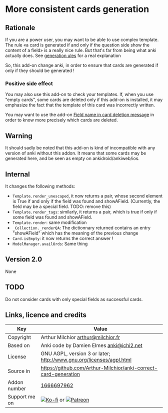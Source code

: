 # More consistent cards generation
## Rationale
If you are a power user, you may want to be able to use complex
template. The rule «a card is generated if and only if the question
side show the content of a field» is a really nice rule. But that's
far from being what anki actually does. See [generation
ules](https://github.com/Arthur-Milchior/anki/blob/master/documentation/templates_generation_rules.md)
for a real explanation

So, this add-on change anki, in order to ensure that cards are
generated if only if they should be generated !


### Positive side effect
You may also use this add-on to check your templates. If, when you use
"empty cards", some cards are deleted only if this add-on is
installed, it may emphasize the fact that the template of this card
was incorrectly written.

You may want to use the add-on [Field name in card deletion
message](https://ankiweb.net/shared/info/25425599) in order to know
more precisely which cards are deleted.

## Warning
It should sadly be noted that this add-on is kind of incompatible with
any version of anki without this addon. It means that some cards may
be generated here, and be seen as empty on ankidroid/ankiweb/ios.


## Internal
It changes the following methods:
* `Template.render_unescaped`, it now returns a pair, whose second
  element is True if and only if the field was found and
  showAField. (Currently, the field may be a special field. TODO: remove this)
* `Template.render_tags`: similarly, it returns a pair, which is
  true if only if some field was found and showAField.
* `Template.render`: same modification
* `_Collection._renderQA`: The dictionnary returned contains an
  entry "showAField" which has the meaning of the previous change
* `Card.isEmpty`: it now returns the correct answer !
* `ModelManager.availOrds`: Same thing

## Version 2.0
None
## TODO
Do not consider cards with only special fields as successful cards.

## Links, licence and credits

Key         |Value
------------|-------------------------------------------------------------------
Copyright   |Arthur Milchior <arthur@milchior.fr>
Based on    |Anki code by Damien Elmes <anki@ichi2.net>
License     |GNU AGPL, version 3 or later; http://www.gnu.org/licenses/agpl.html
Source in   | https://github.com/Arthur-Milchior/anki-correct-card-generation
Addon number| [1666697962](https://ankiweb.net/shared/info/1666697962)
Support me on| [![Ko-fi](https://ko-fi.com/img/Kofi_Logo_Blue.svg)](Ko-fi.com/arthurmilchior) or [![Patreon](http://www.milchior.fr/patreon.png)](https://www.patreon.com/bePatron?u=146206)
